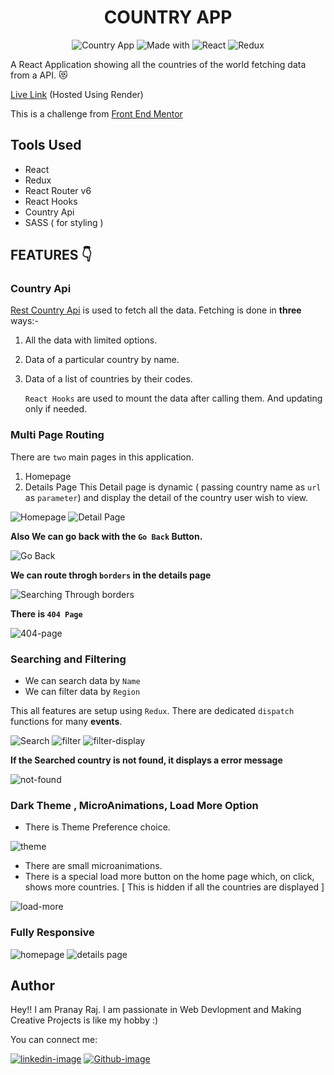 <h1 align="center">COUNTRY APP</h1>
<p align="center">
    <img src="./screenshots/country-app.svg" alt="Country App">
    <img src="./screenshots/made-with.svg" alt="Made with">
    <img src="./screenshots/react.svg" alt="React">
    <img src="./screenshots//redux.svg" alt="Redux">
</p>

A React Application showing all the countries of the world fetching data from a API. 😻

[Live Link](https://country-app-3krm.onrender.com) (Hosted Using Render)

This is a challenge from [Front End Mentor](https://www.frontendmentor.io/solutions/country-app-using-react-redux-and-react-router-dW1pmiPOz)

## Tools Used

- React
- Redux
- React Router v6
- React Hooks
- Country Api
- SASS ( for styling )

## FEATURES 👇

### Country Api

[Rest Country Api](https://restcountries.com) is used to fetch all the data.
Fetching is done in **three** ways:-
1. All the data with limited options.
2. Data of a particular country by name.
3. Data of a list of countries by their codes.

    `React Hooks` are used to mount the data after calling them. And updating only if needed.

### Multi Page Routing

There are `two` main pages in this application.
1. Homepage
2. Details Page
    This Detail page is dynamic ( passing country name as `url` as `parameter`) and display the detail of the country user wish to view.

![Homepage](./screenshots/home-page.png)
![Detail Page](./screenshots/country-detail-page.png)

**Also We can go back with the `Go Back` Button.**

![Go Back](./screenshots/go-back.gif)

**We can route throgh `borders` in the details page**

![Searching Through borders](./screenshots/border.gif)

**There is `404 Page`**

![404-page](./screenshots/error-404.png)

### Searching and Filtering 

- We can search data by `Name`
- We can filter data by `Region`

This all features are setup using `Redux`. There are dedicated `dispatch` functions for many **events**.

![Search](./screenshots/search-by-name.png)
![filter](./screenshots/filter-by-continent.png) ![filter-display](./screenshots/filter-name.png)

**If the Searched country is not found, it displays a error message**

![not-found](./screenshots/not-found.png)

### Dark Theme , MicroAnimations, Load More Option

- There is Theme Preference choice.

![theme](./screenshots/homepage-dark.png)

- There are small microanimations.
- There is a special load more button on the home page which, on click, shows more countries.
[ This is hidden if all the countries are displayed ]

![load-more](./screenshots/load-more-button.png)

### Fully Responsive

![homepage](./screenshots/responsive-1.png)
![details page](./screenshots/responsive-2.png)

## Author

Hey!! I am Pranay Raj. I am passionate in Web Devlopment and Making Creative Projects is like my hobby :)

You can connect me:

[![linkedin-image](./screenshots/linked-in.svg)](https://www.linkedin.com/in/masterpranay/) [![Github-image](./screenshots/masterpranay.svg)](https://github.com/masterpranay1)

